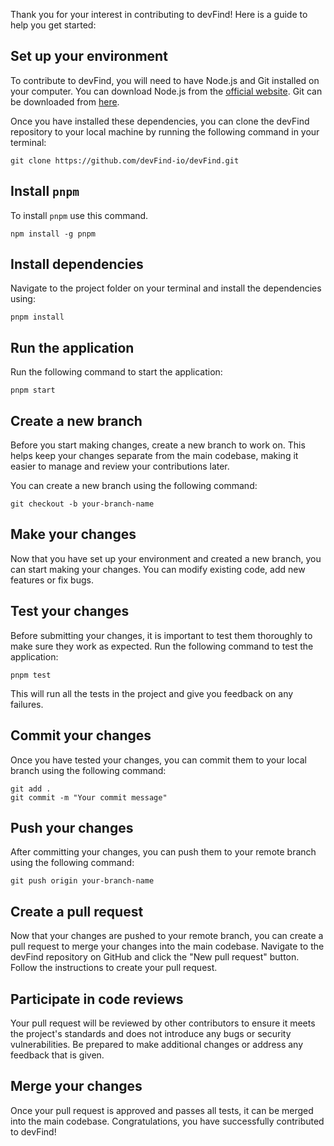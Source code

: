 Thank you for your interest in contributing to devFind! Here is a guide to help you get started:

## **Set up your environment**

To contribute to devFind, you will need to have Node.js and Git installed on your computer. You can download Node.js from the [official website](https://nodejs.org/en/download). Git can be downloaded from [here](https://git-scm.com/downloads).

Once you have installed these dependencies, you can clone the devFind repository to your local machine by running the following command in your terminal:

    git clone https://github.com/devFind-io/devFind.git
 
## **Install `pnpm`**

To install `pnpm` use this command. 
   
    npm install -g pnpm

## **Install dependencies**

Navigate to the project folder on your terminal and install the dependencies using:

    pnpm install

## **Run the application**

Run the following command to start the application:

    pnpm start

## **Create a new branch**

Before you start making changes, create a new branch to work on. This helps keep your changes separate from the main codebase, making it easier to manage and review your contributions later.

You can create a new branch using the following command:

    git checkout -b your-branch-name

## **Make your changes**

Now that you have set up your environment and created a new branch, you can start making your changes. You can modify existing code, add new features or fix bugs.

## **Test your changes**

Before submitting your changes, it is important to test them thoroughly to make sure they work as expected. Run the following command to test the application:

    pnpm test

This will run all the tests in the project and give you feedback on any failures.

## **Commit your changes**

Once you have tested your changes, you can commit them to your local branch using the following command:

    git add .
    git commit -m "Your commit message"

## **Push your changes**

After committing your changes, you can push them to your remote branch using the following command:

    git push origin your-branch-name

## **Create a pull request**

Now that your changes are pushed to your remote branch, you can create a pull request to merge your changes into the main codebase. Navigate to the devFind repository on GitHub and click the "New pull request" button. Follow the instructions to create your pull request.

## **Participate in code reviews**

Your pull request will be reviewed by other contributors to ensure it meets the project's standards and does not introduce any bugs or security vulnerabilities. Be prepared to make additional changes or address any feedback that is given.

## **Merge your changes**

Once your pull request is approved and passes all tests, it can be merged into the main codebase. Congratulations, you have successfully contributed to devFind!
